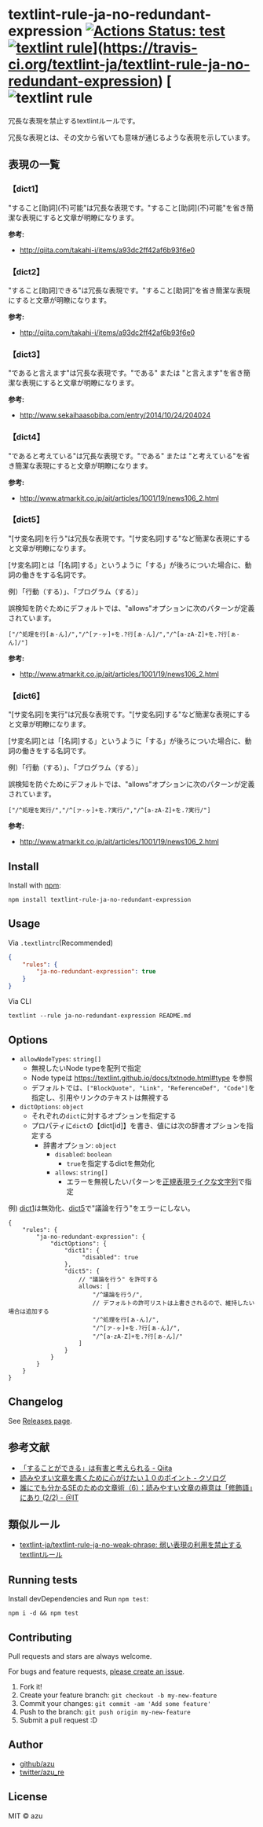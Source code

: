 # textlint-rule-ja-no-redundant-expression [![Actions Status: test](https://github.com/textlint-ja/textlint-rule-ja-no-redundant-expression.svg?branch=master)](https://travis-ci.org/textlint-ja/textlint-rule-ja-no-redundant-expression) [![textlint rule](https://img.shields.io/badge/textlint-fixable-green/workflows/test/badge.svg)](https://github.com/textlint-ja/textlint-rule-ja-no-redundant-expression.svg?branch=master)](https://travis-ci.org/textlint-ja/textlint-rule-ja-no-redundant-expression) [![textlint rule](https://img.shields.io/badge/textlint-fixable-green/actions?query=workflow%3A"test")

冗長な表現を禁止するtextlintルールです。

冗長な表現とは、その文から省いても意味が通じるような表現を示しています。

## 表現の一覧

### 【dict1】

"すること\[助詞](不)可能"は冗長な表現です。"すること\[助詞](不)可能"を省き簡潔な表現にすると文章が明瞭になります。

**参考:**

- <http://qiita.com/takahi-i/items/a93dc2ff42af6b93f6e0>

### 【dict2】

"すること\[助詞]できる"は冗長な表現です。"すること\[助詞]"を省き簡潔な表現にすると文章が明瞭になります。

**参考:**

- <http://qiita.com/takahi-i/items/a93dc2ff42af6b93f6e0>

### 【dict3】

"であると言えます"は冗長な表現です。"である" または "と言えます"を省き簡潔な表現にすると文章が明瞭になります。

**参考:**

- <http://www.sekaihaasobiba.com/entry/2014/10/24/204024>

### 【dict4】

"であると考えている"は冗長な表現です。"である" または "と考えている"を省き簡潔な表現にすると文章が明瞭になります。

**参考:**

- <http://www.atmarkit.co.jp/ait/articles/1001/19/news106_2.html>

### 【dict5】

"\[サ変名詞]を行う"は冗長な表現です。"\[サ変名詞]する"など簡潔な表現にすると文章が明瞭になります。

[サ変名詞]とは「[名詞]する」というように「する」が後ろについた場合に、動詞の働きをする名詞です。

例）「行動（する）」、「プログラム（する）」

誤検知を防ぐためにデフォルトでは、"allows"オプションに次のパターンが定義されています。

    ["/^処理を行[ぁ-ん]/","/^[ァ-ヶ]+を.?行[ぁ-ん]/","/^[a-zA-Z]+を.?行[ぁ-ん]/"]

**参考:**

- <http://www.atmarkit.co.jp/ait/articles/1001/19/news106_2.html>

### 【dict6】

"\[サ変名詞]を実行"は冗長な表現です。"\[サ変名詞]する"など簡潔な表現にすると文章が明瞭になります。

[サ変名詞]とは「[名詞]する」というように「する」が後ろについた場合に、動詞の働きをする名詞です。

例）「行動（する）」、「プログラム（する）」

誤検知を防ぐためにデフォルトでは、"allows"オプションに次のパターンが定義されています。

    ["/^処理を実行/","/^[ァ-ヶ]+を.?実行/","/^[a-zA-Z]+を.?実行/"]

**参考:**

- <http://www.atmarkit.co.jp/ait/articles/1001/19/news106_2.html>

## Install

Install with [npm](https://www.npmjs.com/):

    npm install textlint-rule-ja-no-redundant-expression

## Usage

Via `.textlintrc`(Recommended)

```json
{
    "rules": {
        "ja-no-redundant-expression": true
    }
}
```

Via CLI

    textlint --rule ja-no-redundant-expression README.md

## Options

- `allowNodeTypes`: `string[]`
  - 無視したいNode typeを配列で指定
  - Node typeは <https://textlint.github.io/docs/txtnode.html#type> を参照
  - デフォルトでは、`["BlockQuote", "Link", "ReferenceDef", "Code"]`を指定し、引用やリンクのテキストは無視する
- `dictOptions`: `object`
  - それぞれの`dict`に対するオプションを指定する
  - プロパティに`dict`の【dict[id]】を書き、値には次の辞書オプションを指定する
    - 辞書オプション: `object`
      - `disabled`: `boolean`
        - `true`を指定するdictを無効化
      - `allows`: `string[]`
        - エラーを無視したいパターンを[正規表現ライクな文字列](https://github.com/textlint/regexp-string-matcher)で指定

例) [dict1](#dict1)は無効化、[dict5](#dict5)で"議論を行う"をエラーにしない。

```json5
{
    "rules": {
        "ja-no-redundant-expression": {
            "dictOptions": {
                "dict1": {
                     "disabled": true
                },
                "dict5": {
                    // "議論を行う" を許可する
                    allows: [
                        "/^議論を行う/",
                        // デフォルトの許可リストは上書きされるので、維持したい場合は追加する
                        "/^処理を行[ぁ-ん]/",
                        "/^[ァ-ヶ]+を.?行[ぁ-ん]/",
                        "/^[a-zA-Z]+を.?行[ぁ-ん]/"
                    ]
                }
            }
        }
    }
}
```

## Changelog

See [Releases page](https://github.com/textlint-ja/textlint-rule-ja-no-redundant-expression/releases).

## 参考文献

- [「することができる」は有害と考えられる - Qiita](http://qiita.com/takahi-i/items/a93dc2ff42af6b93f6e0#comment-850ec4d194748453a39a)
- [読みやすい文章を書くために心がけたい１０のポイント - クソログ](http://www.sekaihaasobiba.com/entry/2014/10/24/204024)
- [誰にでも分かるSEのための文章術（6）：読みやすい文章の極意は「修飾語」にあり (2/2) - ＠IT](http://www.atmarkit.co.jp/ait/articles/1001/19/news106_2.html)

## 類似ルール

- [textlint-ja/textlint-rule-ja-no-weak-phrase: 弱い表現の利用を禁止するtextlintルール](https://github.com/textlint-ja/textlint-rule-ja-no-weak-phrase "textlint-ja/textlint-rule-ja-no-weak-phrase: 弱い表現の利用を禁止するtextlintルール")

## Running tests

Install devDependencies and Run `npm test`:

    npm i -d && npm test

## Contributing

Pull requests and stars are always welcome.

For bugs and feature requests, [please create an issue](https://github.com/textlint-ja/textlint-rule-ja-no-redundant-expression/issues).

1. Fork it!
2. Create your feature branch: `git checkout -b my-new-feature`
3. Commit your changes: `git commit -am 'Add some feature'`
4. Push to the branch: `git push origin my-new-feature`
5. Submit a pull request :D

## Author

- [github/azu](https://github.com/azu)
- [twitter/azu_re](https://twitter.com/azu_re)

## License

MIT © azu

